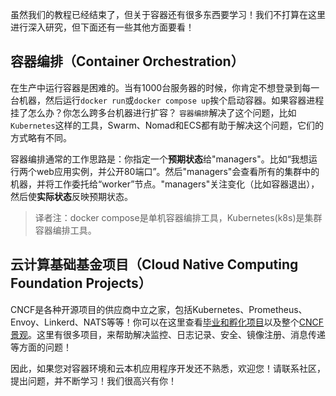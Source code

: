 
<!-- Although we're done with our workshop, there's still a LOT more to learn about containers!
We're not going to go deep-dive here, but here are a few other areas to look at next! -->

虽然我们的教程已经结束了，但关于容器还有很多东西要学习！我们不打算在这里进行深入研究，但下面还有一些其他方面要看！

<!-- ## Container Orchestration -->
## 容器编排（Container Orchestration）
<!-- 
Running containers in production is tough. You don't want to log into a machine and simply run a
`docker run` or `docker-compose up`. Why not? Well, what happens if the containers die? How do you
scale across several machines? Container orchestration solves this problem. Tools like Kubernetes,
Swarm, Nomad, and ECS all help solve this problem, all in slightly different ways. -->

在生产中运行容器是困难的。当有1000台服务器的时候，你肯定不想登录到每一台机器，然后运行`docker run`或`docker compose up`挨个启动容器。如果容器进程挂了怎么办？你怎么跨多台机器进行扩容？
`容器编排`解决了这个问题，比如`Kubernetes`这样的工具，Swarm、Nomad和ECS都有助于解决这个问题，它们的方式略有不同。

<!-- The general idea is that you have "managers" who receive **expected state**. This state might be
"I want to run two instances of my web app and expose port 80." The managers then look at all of the
machines in the cluster and delegate work to "worker" nodes. The managers watch for changes (such as
a container quitting) and then work to make **actual state** reflect the expected state. -->
容器编排通常的工作思路是：你指定一个**预期状态**给"managers"。比如“我想运行两个web应用实例，并公开80端口”。然后"managers"会查看所有的集群中的机器，并将工作委托给“worker”节点。"managers"关注变化（比如容器退出），然后使**实际状态**反映预期状态。

> 译者注：docker compose是单机容器编排工具，Kubernetes(k8s)是集群容器编排工具。

<!-- ## Cloud Native Computing Foundation Projects -->
## 云计算基础基金项目（Cloud Native Computing Foundation Projects）

<!-- The CNCF is a vendor-neutral home for various open-source projects, including Kubernetes, Prometheus, 
Envoy, Linkerd, NATS, and more! You can view the [graduated and incubated projects here](https://www.cncf.io/projects/)
and the entire [CNCF Landscape here](https://landscape.cncf.io/). There are a LOT of projects to help
solve problems around monitoring, logging, security, image registries, messaging, and more! -->

CNCF是各种开源项目的供应商中立之家，包括Kubernetes、Prometheus、Envoy、Linkerd、NATS等等！你可以在这里查看[毕业和孵化项目](https://www.cncf.io/projects/)以及整个[CNCF景观](https://landscape.cncf.io/)。这里有很多项目，来帮助解决监控、日志记录、安全、镜像注册、消息传递等方面的问题！

<!-- So, if you're new to the container landscape and cloud-native application development, welcome! Please
connect to the community, ask questions, and keep learning! We're excited to have you! -->
因此，如果您对容器环境和云本机应用程序开发还不熟悉，欢迎您！请联系社区，提出问题，并不断学习！我们很高兴有你！